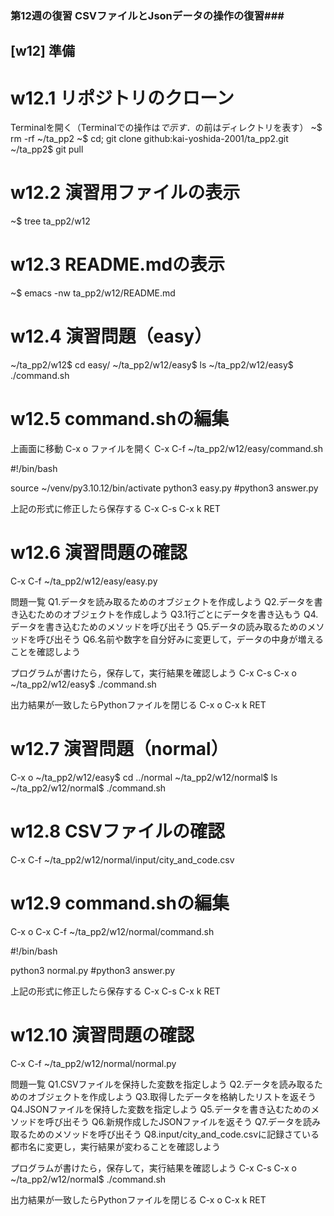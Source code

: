 ### 第12週の復習 CSVファイルとJsonデータの操作の復習###

## [w12] 準備 ##

# w12.1 リポジトリのクローン
Terminalを開く（Terminalでの操作は$で示す．$の前はディレクトリを表す）
~$ rm -rf ~/ta_pp2
~$ cd; git clone github:kai-yoshida-2001/ta_pp2.git
~/ta_pp2$ git pull

# w12.2 演習用ファイルの表示
~$ tree ta_pp2/w12

# w12.3 README.mdの表示
~$ emacs -nw ta_pp2/w12/README.md

# w12.4 演習問題（easy）
~/ta_pp2/w12$ cd easy/
~/ta_pp2/w12/easy$ ls
~/ta_pp2/w12/easy$ ./command.sh

# w12.5 command.shの編集
上画面に移動
C-x o
ファイルを開く
C-x C-f ~/ta_pp2/w12/easy/command.sh

#!/bin/bash

source ~/venv/py3.10.12/bin/activate
python3 easy.py
#python3 answer.py

上記の形式に修正したら保存する
C-x C-s
C-x k RET

# w12.6 演習問題の確認
C-x C-f ~/ta_pp2/w12/easy/easy.py

問題一覧
Q1.データを読み取るためのオブジェクトを作成しよう
Q2.データを書き込むためのオブジェクトを作成しよう
Q3.1行ごとにデータを書き込もう
Q4.データを書き込むためのメソッドを呼び出そう
Q5.データの読み取るためのメソッドを呼び出そう
Q6.名前や数字を自分好みに変更して，データの中身が増えることを確認しよう

プログラムが書けたら，保存して，実行結果を確認しよう
C-x C-s
C-x o 
~/ta_pp2/w12/easy$ ./command.sh

出力結果が一致したらPythonファイルを閉じる
C-x o
C-x k RET

# w12.7 演習問題（normal）
C-x o
~/ta_pp2/w12/easy$ cd ../normal
~/ta_pp2/w12/normal$ ls
~/ta_pp2/w12/normal$ ./command.sh

# w12.8 CSVファイルの確認
C-x C-f ~/ta_pp2/w12/normal/input/city_and_code.csv

# w12.9 command.shの編集
C-x o
C-x C-f ~/ta_pp2/w12/normal/command.sh

#!/bin/bash

python3 normal.py
#python3 answer.py

上記の形式に修正したら保存する
C-x C-s
C-x k RET

# w12.10 演習問題の確認
C-x C-f ~/ta_pp2/w12/normal/normal.py

問題一覧
Q1.CSVファイルを保持した変数を指定しよう
Q2.データを読み取るためのオブジェクトを作成しよう
Q3.取得したデータを格納したリストを返そう
Q4.JSONファイルを保持した変数を指定しよう
Q5.データを書き込むためのメソッドを呼び出そう
Q6.新規作成したJSONファイルを返そう
Q7.データを読み取るためのメソッドを呼び出そう
Q8.input/city_and_code.csvに記録さている都市名に変更し，実行結果が変わることを確認しよう

プログラムが書けたら，保存して，実行結果を確認しよう
C-x C-s
C-x o 
~/ta_pp2/w12/normal$ ./command.sh

出力結果が一致したらPythonファイルを閉じる
C-x o
C-x k RET
